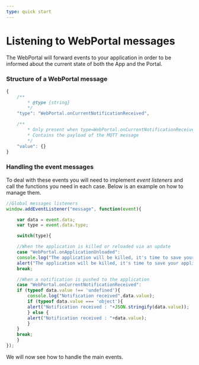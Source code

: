 ```yaml
---
type: quick start
---
```


# Listening to WebPortal messages

The WebPortal will forward events to your application in order to be informed about the current state of both the App and the Portal.

### Structure of a WebPortal message
```javascript
{
	/**
		* @type {string}
		*/
	"type": "WebPortal.onCurrentNotificationReceived",

	/**
		* Only present when type=WebPortal.onCurrentNotificationReceived
		* Contains the payload of the MQTT message
		*/
	"value": {}
}
```

### Handling the event messages

To deal with these events you will need to implement *event listeners* and call the functions you need in each case.
Below is an example on how to manage them.

```javascript
//Global messages listeners
window.addEventListener("message", function(event){

	var data = event.data;
	var type = event.data.type;

	switch(type){

	//When the application is killed or reloaded via an update
	case "WebPortal.onApplicationUnloaded":
	console.log("The application will be killed, it's time to save your application data");
	alert("The application will be killed, it's time to save your application data");
	break;

	//When a notification is pushed to the application
	case "WebPortal.onCurrentNotificationReceived":
	if (typeof data.value !== 'undefined'){
		console.log("Notification received",data.value);
		if (typeof data.value === 'object'){
		alert("Notification received : "+JSON.stringify(data.value));
		} else {
		alert("Notification received : "+data.value);
		}
	}
	break;
	}
});
```

We will now see how to handle the main events.